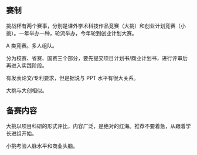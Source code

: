 ## 赛制

挑战杯有两个赛事，分别是课外学术科技作品竞赛（大挑）和创业计划竞赛（小挑）。一年举办一种，轮流举办，今年轮到创业计划大赛。

A 类竞赛。多人组队。

分为校赛、省赛、国赛三个部分，要先提交项目计划书/商业计划书，进行评审后再进入实践阶段。

有发表论文/专利要求，但是据说与 PPT 水平有很大关系。

大挑与大创相似。

## 备赛内容

大挑以项目科研的形式评比，内容广泛，是绝对的红海。推荐不要着急，从跟着学长进组开始。

小挑考验人脉水平和商业头脑。